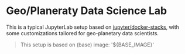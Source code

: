# Geo/Planeraty Data Science Lab

[jupyter/docker-stacks]: https://github.com/jupyter/docker-stacks

This is a typical JupyterLab setup based on [jupyter/docker-stacks][],
with some customizations tailored for geo-planetary data scientists.

> This setup is based on (base) image: '${BASE_IMAGE}'
